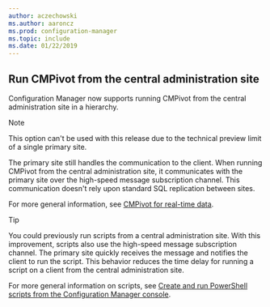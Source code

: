```yaml
---
author: aczechowski
ms.author: aaroncz
ms.prod: configuration-manager
ms.topic: include
ms.date: 01/22/2019
---
```


## <a name="bkmk_cmpivot"></a> Run CMPivot from the central administration site
<!--3610960-->

Configuration Manager now supports running CMPivot from the central administration site in a hierarchy. 

> [!Note]  
> This option can't be used with this release due to the technical preview limit of a single primary site.  

The primary site still handles the communication to the client. When running CMPivot from the central administration site, it communicates with the primary site over the high-speed message subscription channel. This communication doesn't rely upon standard SQL replication between sites. 

For more general information, see [CMPivot for real-time data](/sccm/core/servers/manage/cmpivot).

> [!Tip]  
> You could previously run scripts from a central administration site. With this improvement, scripts also use the high-speed message subscription channel. The primary site quickly receives the message and notifies the client to run the script. This behavior reduces the time delay for running a script on a client from the central administration site.  
> 
> For more general information on scripts, see [Create and run PowerShell scripts from the Configuration Manager console](/sccm/apps/deploy-use/create-deploy-scripts).  

